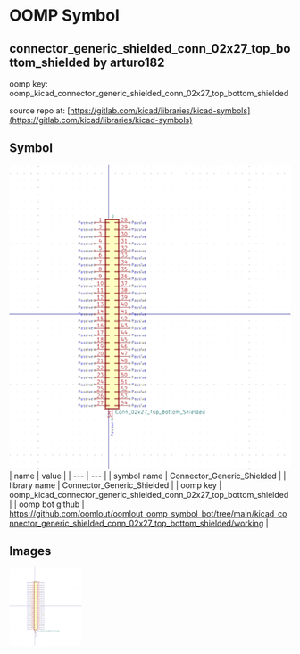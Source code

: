 # OOMP Symbol  
## connector_generic_shielded_conn_02x27_top_bottom_shielded  by arturo182  
  
oomp key: oomp_kicad_connector_generic_shielded_conn_02x27_top_bottom_shielded  
  
source repo at: [https://gitlab.com/kicad/libraries/kicad-symbols](https://gitlab.com/kicad/libraries/kicad-symbols)  
## Symbol  
  
[![working.png](working_600.png)](working.png)  
| name | value | 
| --- | --- | 
| symbol name | Connector_Generic_Shielded | 
| library name | Connector_Generic_Shielded | 
| oomp key | oomp_kicad_connector_generic_shielded_conn_02x27_top_bottom_shielded | 
| oomp bot github | https://github.com/oomlout/oomlout_oomp_symbol_bot/tree/main/kicad_connector_generic_shielded_conn_02x27_top_bottom_shielded/working | 
## Images  
  
[![working.png](working_140.png)](working.png)  
